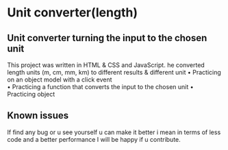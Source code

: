 # Unit converter(length)

## Unit converter turning the input to the chosen unit 

This project was written in HTML & CSS and JavaScript. he converted length units (m, cm, mm, km) to different results & different unit 
• Practicing on an object model with a click event  
• Practicing a function that converts the input to the chosen unit 
• Practicing object

## Known issues 
If find any bug or u see yourself u can make it better i mean in terms of less code and a better performance I will be happy if u contribute.
